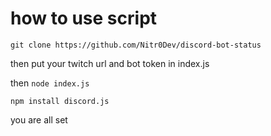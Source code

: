 # how to use script

`git clone https://github.com/Nitr0Dev/discord-bot-status`

then put your twitch url and bot token in index.js 

then `node index.js`

`npm install discord.js`

you are all set
